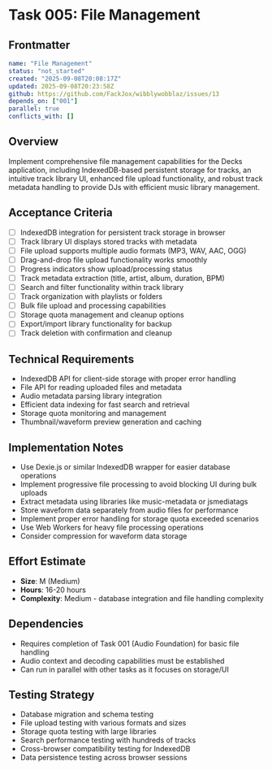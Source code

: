 # Task 005: File Management

## Frontmatter
```yaml
name: "File Management"
status: "not_started"
created: "2025-09-08T20:08:17Z"
updated: 2025-09-08T20:23:58Z
github: https://github.com/FackJox/wibblywobblaz/issues/13
depends_on: ["001"]
parallel: true
conflicts_with: []
```

## Overview
Implement comprehensive file management capabilities for the Decks application, including IndexedDB-based persistent storage for tracks, an intuitive track library UI, enhanced file upload functionality, and robust track metadata handling to provide DJs with efficient music library management.

## Acceptance Criteria
- [ ] IndexedDB integration for persistent track storage in browser
- [ ] Track library UI displays stored tracks with metadata
- [ ] File upload supports multiple audio formats (MP3, WAV, AAC, OGG)
- [ ] Drag-and-drop file upload functionality works smoothly
- [ ] Progress indicators show upload/processing status
- [ ] Track metadata extraction (title, artist, album, duration, BPM)
- [ ] Search and filter functionality within track library
- [ ] Track organization with playlists or folders
- [ ] Bulk file upload and processing capabilities
- [ ] Storage quota management and cleanup options
- [ ] Export/import library functionality for backup
- [ ] Track deletion with confirmation and cleanup

## Technical Requirements
- IndexedDB API for client-side storage with proper error handling
- File API for reading uploaded files and metadata
- Audio metadata parsing library integration
- Efficient data indexing for fast search and retrieval
- Storage quota monitoring and management
- Thumbnail/waveform preview generation and caching

## Implementation Notes
- Use Dexie.js or similar IndexedDB wrapper for easier database operations
- Implement progressive file processing to avoid blocking UI during bulk uploads
- Extract metadata using libraries like music-metadata or jsmediatags
- Store waveform data separately from audio files for performance
- Implement proper error handling for storage quota exceeded scenarios
- Use Web Workers for heavy file processing operations
- Consider compression for waveform data storage

## Effort Estimate
- **Size**: M (Medium)
- **Hours**: 16-20 hours
- **Complexity**: Medium - database integration and file handling complexity

## Dependencies
- Requires completion of Task 001 (Audio Foundation) for basic file handling
- Audio context and decoding capabilities must be established
- Can run in parallel with other tasks as it focuses on storage/UI

## Testing Strategy
- Database migration and schema testing
- File upload testing with various formats and sizes
- Storage quota testing with large libraries
- Search performance testing with hundreds of tracks
- Cross-browser compatibility testing for IndexedDB
- Data persistence testing across browser sessions
